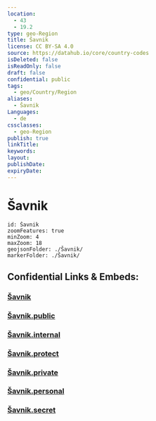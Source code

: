 ```yaml
---
location:
  - 43
  - 19.2
type: geo-Region
title: Šavnik
license: CC BY-SA 4.0
source: https://datahub.io/core/country-codes
isDeleted: false
isReadOnly: false
draft: false
confidential: public
tags:
  - geo/Country/Region
aliases:
  - Šavnik
Languages:
  - de
cssclasses:
  - geo-Region
publish: true
linkTitle:
keywords:
layout:
publishDate:
expiryDate:
---
```


# Šavnik

```leaflet
id: Šavnik
zoomFeatures: true 
minZoom: 4 
maxZoom: 18
geojsonFolder: ./Šavnik/
markerFolder: ./Šavnik/
```


## Confidential Links & Embeds: 

### [Šavnik](/_Standards/Earth/Continent/Europe/Europe~South/Montenegro/Municipalities~Montenegro/Šavnik.md) 

### [Šavnik.public](/_public/Earth/Continent/Europe/Europe~South/Montenegro/Municipalities~Montenegro/Šavnik.public.md) 

### [Šavnik.internal](/_internal/Earth/Continent/Europe/Europe~South/Montenegro/Municipalities~Montenegro/Šavnik.internal.md) 

### [Šavnik.protect](/_protect/Earth/Continent/Europe/Europe~South/Montenegro/Municipalities~Montenegro/Šavnik.protect.md) 

### [Šavnik.private](/_private/Earth/Continent/Europe/Europe~South/Montenegro/Municipalities~Montenegro/Šavnik.private.md) 

### [Šavnik.personal](/_personal/Earth/Continent/Europe/Europe~South/Montenegro/Municipalities~Montenegro/Šavnik.personal.md) 

### [Šavnik.secret](/_secret/Earth/Continent/Europe/Europe~South/Montenegro/Municipalities~Montenegro/Šavnik.secret.md)

